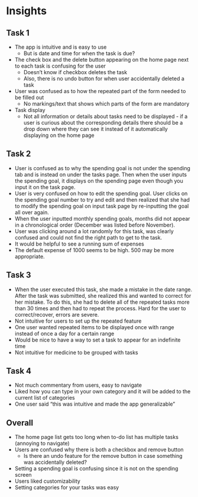 # Insights #

## Task 1 ##
- The app is intuitive and is easy to use
	- But is date and time for when the task is due?
- The check box and the delete button appearing on the home page next to each task is confusing for the user
	- Doesn’t know if checkbox deletes the task
	- Also, there is no undo button for when user accidentally deleted a task
- User was confused as to how the repeated part of the form needed to be filled out
	- No markings/text that shows which parts of the form are mandatory
- Task display
	- Not all information or details about tasks need to be displayed - if a user is curious about the corresponding details there should be a drop down where they can see it instead of it automatically displaying on the home page

## Task 2 ##
- User is confused as to why the spending goal is not under the spending tab and is instead on under the tasks page. Then when the user inputs the spending goal, it displays on the spending page even though you input it on the task page. 
- User is very confused on how to edit the spending goal. User clicks on the spending goal number to try and edit and then realized that she had to modify the spending goal on input task page by re-inputting the goal all over again. 
- When the user inputted monthly spending goals, months did not appear in a chronological order (December was listed before November). 
- User was clicking around a lot randomly for this task, was clearly confused and could not find the right path to get to the task.  
- It would be helpful to see a running sum of expenses
- The default expense of 1000 seems to be high. 500 may be more appropriate.

## Task 3 ##
- When the user executed this task, she made a mistake in the date range. After the task was submitted, she realized this and wanted to correct for her mistake. To do this, she had to delete all of the repeated tasks more than 30 times and then had to repeat the process. Hard for the user to correct/recover, errors are severe. 
- Not intuitive for users to set up the repeated feature
- One user wanted repeated items to be displayed once with range instead of once a day for a certain range
- Would be nice to have a way to set a task to appear for an indefinite time
- Not intuitive for medicine to be grouped with tasks

## Task 4 ##
- Not much commentary from users, easy to navigate
- Liked how you can type in your own category and it will be added to the current list of categories
- One user said “this was intuitive and made the app generalizable”

## Overall ##
- The home page list gets too long when to-do list has multiple tasks (annoying to navigate)
- Users are confused why there is both a checkbox and remove button
	- Is there an undo feature for the remove button in case something was accidentally deleted?
- Setting a spending goal is confusing since it is not on the spending screen
- Users liked customizability 
- Setting categories for your tasks was easy


